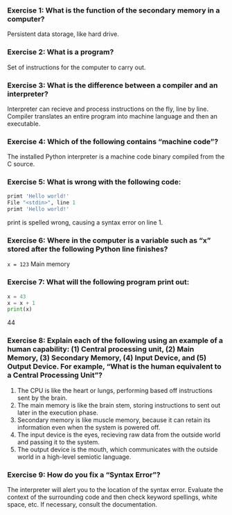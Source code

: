 ### Exercise 1: What is the function of the secondary memory in a computer?
Persistent data storage, like hard drive.

### Exercise 2: What is a program?
Set of instructions for the computer to carry out.

### Exercise 3: What is the difference between a compiler and an interpreter?
Interpreter can recieve and process instructions on the fly, line by line.
Compiler translates an entire program into machine language and then an executable.

### Exercise 4: Which of the following contains “machine code”?
The installed Python interpreter is a machine code binary compiled from the C source.

### Exercise 5: What is wrong with the following code:
```python
primt 'Hello world!'
File "<stdin>", line 1
primt 'Hello world!'
```
print is spelled wrong, causing a syntax error on line 1.

### Exercise 6: Where in the computer is a variable such as “x” stored after the following Python line finishes?
`x = 123`
Main memory

### Exercise 7: What will the following program print out:
```python
x = 43
x = x + 1
print(x)
```
44

### Exercise 8: Explain each of the following using an example of a human capability: (1) Central processing unit, (2) Main Memory, (3) Secondary Memory, (4) Input Device, and (5) Output Device. For example, “What is the human equivalent to a Central Processing Unit”?
 1. The CPU is like the heart or lungs, performing based off instructions sent by the brain.
 2. The main memory is like the brain stem, storing instructions to sent out later in the execution phase.
 3. Secondary memory is like muscle memory, because it can retain its information even when the system is powered off.
 4. The input device is the eyes, recieving raw data from the outside world and passing it to the system.
 5. The output device is the mouth, which communicates with the outside world in a high-level semiotic language.
 

### Exercise 9: How do you fix a “Syntax Error”?
The interpreter will alert you to the location of the syntax error. Evaluate the context of the surrounding code and then check keyword spellings, white space, etc. If necessary, consult the documentation.
